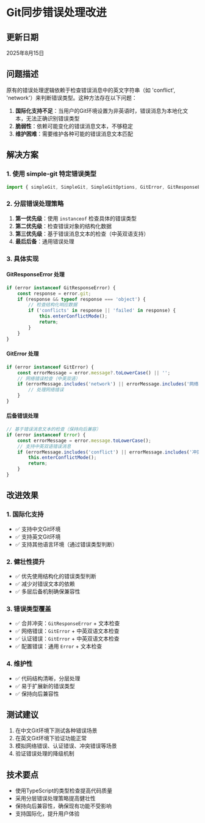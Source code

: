 # Git同步错误处理改进

## 更新日期
2025年8月15日

## 问题描述
原有的错误处理逻辑依赖于检查错误消息中的英文字符串（如 'conflict', 'network'）来判断错误类型。这种方法存在以下问题：

1. **国际化支持不足**：当用户的Git环境设置为非英语时，错误消息为本地化文本，无法正确识别错误类型
2. **脆弱性**：依赖可能变化的错误消息文本，不够稳定
3. **维护困难**：需要维护各种可能的错误消息文本匹配

## 解决方案

### 1. 使用 simple-git 特定错误类型
```typescript
import { simpleGit, SimpleGit, SimpleGitOptions, GitError, GitResponseError } from 'simple-git';
```

### 2. 分层错误处理策略
1. **第一优先级**：使用 `instanceof` 检查具体的错误类型
2. **第二优先级**：检查错误对象的结构化数据
3. **第三优先级**：基于错误消息文本的检查（中英双语支持）
4. **最后后备**：通用错误处理

### 3. 具体实现

#### GitResponseError 处理
```typescript
if (error instanceof GitResponseError) {
    const response = error.git;
    if (response && typeof response === 'object') {
        // 检查结构化响应数据
        if ('conflicts' in response || 'failed' in response) {
            this.enterConflictMode();
            return;
        }
    }
}
```

#### GitError 处理  
```typescript
if (error instanceof GitError) {
    const errorMessage = error.message?.toLowerCase() || '';
    // 网络错误检查（中英双语）
    if (errorMessage.includes('network') || errorMessage.includes('网络')) {
        // 处理网络错误
    }
}
```

#### 后备错误处理
```typescript
// 基于错误消息文本的检查（保持向后兼容）
if (error instanceof Error) {
    const errorMessage = error.message.toLowerCase();
    // 支持中英双语错误消息
    if (errorMessage.includes('conflict') || errorMessage.includes('冲突')) {
        this.enterConflictMode();
        return;
    }
}
```

## 改进效果

### 1. 国际化支持
- ✅ 支持中文Git环境
- ✅ 支持英文Git环境  
- ✅ 支持其他语言环境（通过错误类型判断）

### 2. 健壮性提升
- ✅ 优先使用结构化的错误类型判断
- ✅ 减少对错误文本的依赖
- ✅ 多层后备机制确保兼容性

### 3. 错误类型覆盖
- ✅ 合并冲突：`GitResponseError` + 文本检查
- ✅ 网络错误：`GitError` + 中英双语文本检查
- ✅ 认证错误：`GitError` + 中英双语文本检查
- ✅ 配置错误：通用 `Error` + 文本检查

### 4. 维护性
- ✅ 代码结构清晰，分层处理
- ✅ 易于扩展新的错误类型
- ✅ 保持向后兼容性

## 测试建议
1. 在中文Git环境下测试各种错误场景
2. 在英文Git环境下验证功能正常
3. 模拟网络错误、认证错误、冲突错误等场景
4. 验证错误处理的降级机制

## 技术要点
- 使用TypeScript的类型检查提高代码质量
- 采用分层错误处理策略提高健壮性  
- 保持向后兼容性，确保现有功能不受影响
- 支持国际化，提升用户体验
